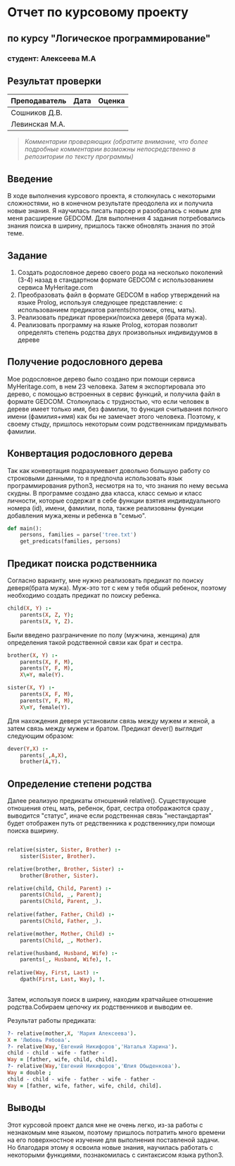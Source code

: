 # Отчет по курсовому проекту
## по курсу "Логическое программирование"

### студент: Алексеева М.А

## Результат проверки

| Преподаватель     | Дата         |  Оценка       |
|-------------------|--------------|---------------|
| Сошников Д.В. |              |               |
| Левинская М.А.|              |               |

> *Комментарии проверяющих (обратите внимание, что более подробные комментарии возможны непосредственно в репозитории по тексту программы)*

## Введение

В ходе выполнения курсового проекта, я столкнулась с некоторыми сложностями, но в конечном результате преодолела их и получила новые знания. Я научилась писать парсер и разобралась с новым для меня расширение GEDCOM. Для выполнения 4 задания потребовались знания поиска в ширину, пришлось также обновлять знания по этой теме.

## Задание

 1. Создать родословное дерево своего рода на несколько поколений (3-4) назад в стандартном формате GEDCOM с использованием сервиса MyHeritage.com 
 2. Преобразовать файл в формате GEDCOM в набор утверждений на языке Prolog, используя следующее представление: с использованием предикатов parents(потомок, отец, мать).
 3. Реализовать предикат проверки/поиска деверя (брата мужа).
 4. Реализовать программу на языке Prolog, которая позволит определять степень родства двух произвольных индивидуумов в дереве


## Получение родословного дерева

Мое родословное дерево было создано при помощи сервиса MyHeritage.com, в нем 23 человека. Затем я экспортировала это дерево, с помощью встроенных в сервис функций, и получила файл в формате GEDCOM. Столкнулась с трудностью, что если человек в дереве имеет только имя, без фамилии, то функция считывания полного имени (фамилия+имя) как бы не замечает этого человека. Поэтому, к своему стыду, пришлось некоторым соим родственникам придумывать фамилии.

## Конвертация родословного дерева
Так как конвертация подразумевает довольно большую работу со строковыми данными, то я предпочла использовать язык программирования python3, несмотря на то, что знания по нему весьма скудны. В программе создано два класса, класс семью и класс личности, которые содержат в себе функции взятия индивидуального номера (id), имени, фамилии, пола, также реализованы функции добавления мужа,жены и ребенка в "семью". 
``` Python
def main():
	persons, families = parse('tree.txt')
	get_predicats(families, persons)
```

## Предикат поиска родственника
Согласно варианту, мне нужно реализовать предикат по поиску деверя(брата мужа).
Муж-это тот с кем у тебя общий ребенок, поэтому необходимо создать предикат по поиску ребенка. 
``` Prolog
child(X, Y) :- 
    parents(X, Z, Y);
    parents(X, Y, Z).
 ```
Были введено разграничение по полу (мужчина, женщина) для определения такой родственной связи как брат и сестра.
``` Prolog
brother(X, Y) :- 
    parents(X, F, M),
    parents(Y, F, M),
    X\=Y, male(Y).

sister(X, Y) :- 
    parents(X, F, M),
    parents(Y, F, M),
    X\=Y, female(Y).
  ```
Для нахождения деверя установили связь между мужем и женой, а затем связь между мужем и братом. Предикат dever() выглядит следующим образом:
``` Prolog
dever(Y,X) :- 
	parents(_,A,X),
	brother(A,Y).
  ```

## Определение степени родства

Далее реализую предикаты отношений relative(). Существующие отношения отец, мать, ребенок, брат, сестра отображаются сразу , выводится "статус", иначе если родственная связь "нестандартая" будет отображен путь от редственника к родственнику,при помощи поиска вширину.

``` Prolog

relative(sister, Sister, Brother) :-
    sister(Sister, Brother).

relative(brother, Brother, Sister) :-
    brother(Brother, Sister).

relative(child, Child, Parent) :-
    parents(Child, _, Parent);
    parents(Child, Parent, _).
   
relative(father, Father, Child) :-
    parents(Child, Father, _).

relative(mother, Mother, Child) :-
    parents(Child, _, Mother).

relative(husband, Husband, Wife) :-
    parents(_, Husband, Wife), !.
 
relative(Way, First, Last) :-
    dpath(First, Last, Way), !. 
  
```
Затем, используя поиск в ширину, находим кратчайшее отношение родства.Собираем цепочку их родственников и выводим ее.

Результат работы предиката:
```Prolog
?- relative(mother,X, 'Мария Алексеева').
X = 'Любовь Рябова'.
?- relative(Way,'Евгений Никифоров','Наталья Харина').
child - child - wife - father - 
Way = [father, wife, child, child].
?- relative(Way,'Евгений Никифоров','Юлия Обыденкова').
Way = double ;
child - child - wife - father - wife - father - 
Way = [father, wife, father, wife, child, child].
```

## Выводы
Этот курсовой проект дался мне не очень легко, из-за работы с незнакомым мне языком, поэтому пришлось потратить много времени на его поверхностное изучение для выполнения поставленой задачи. Но благодаря этому я освоила новые знания, научилась работать с некоторыми функциями, познакомилась с синтаксисом языка python3.


